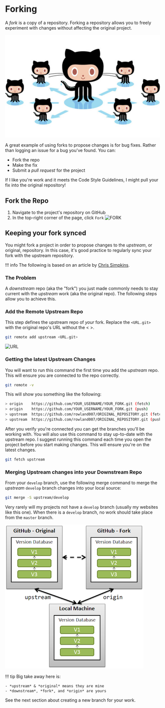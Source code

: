 # Forking

A *fork* is a copy of a repository. Forking a repository allows you to freely experiment with changes without affecting the original project.

![GIT FORK](../static/img/git-fork.jpg)

A great example of using forks to propose changes is for bug fixes. Rather than logging an issue for a bug you've found. You can:

- Fork the repo
- Make the fix
- Submit a *pull request* for the project

If I like you're work and it meets the Code Style Guidelines, I might pull your fix into the original repository!

## Fork the Repo

1. Navigate to the project's repository on GitHub
2. In the top-right corner of the page, click ```Fork```
    ![FORK](https://help.github.com/assets/images/help/repository/fork_button.jpg)

## Keeping your fork synced

You might fork a project in order to propose changes to the *upstream*, or original, repository. In this case, it's good practice to regularly sync your fork with the upstream repository.

!!! info
    The following is based on an article by [Chris Simpkins](https://medium.com/sweetmeat/how-to-keep-a-downstream-git-repository-current-with-upstream-repository-changes-10b76fad6d97).

### The Problem

A *downstream* repo (aka the "fork") you just made commonly needs to stay current with the *upstream* work (aka the original repo). The following steps allow you to achieve this.

### Add the Remote Upstream Repo

This step defines the upstream repo of *your* fork. Replace the ```<URL.git>``` with the original repo's URL without the <&nbsp;>.

```bash
git remote add upstream <URL.git>
```

![URL](https://help.github.com/assets/images/help/repository/https-url-clone.png)

### Getting the latest Upstream Changes

You will want to run this command the first time you add the *upstream* repo. This will ensure you are connected to the repo correctly.

```bash
git remote -v
```

This will show you something like the following:

```bash
> origin    https://github.com/YOUR_USERNAME/YOUR_FORK.git (fetch)
> origin    https://github.com/YOUR_USERNAME/YOUR_FORK.git (push)
> upstream  https://github.com/rowland007/ORIGINAL_REPOSITORY.git (fetch)
> upstream  https://github.com/rowland007/ORIGINAL_REPOSITORY.git (push)
```

 After you verify you're connected you can get the branches you'll be working with. You will also use this command to stay up-to-date with the upstream repo. I suggest running this command each time you open the project before you start making changes. This will ensure you're on the latest changes.

```bash
git fetch upstream
```

### Merging Upstream changes into your Downstream Repo

From your ```develop``` branch, use the following merge command to merge the *upstream* ```develop``` branch changes into your local source:

```bash
git merge -S upstream/develop
```

Very rarely will my projects not have a ```develop``` branch (usually my websites like this one). When there is a ```develop``` branch, no work should take place from the ```master``` branch.

![UPSTREAM](../static/img/upstream.png)

!!! tip
    Big take away here is:

    - *upstream* & *original* means they are mine
    - *downstream*, *fork*, and *origin* are yours

See the next section about creating a new branch for your work.
